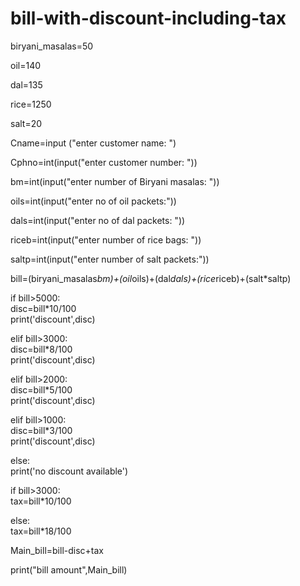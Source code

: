 # bill-with-discount-including-tax
biryani_masalas=50
 
oil=140
 
dal=135 

rice=1250
 
salt=20 

Cname=input ("enter customer name: ") 

Cphno=int(input("enter customer number: "))

bm=int(input("enter number of Biryani masalas: ")) 

oils=int(input("enter no of oil packets:")) 

dals=int(input("enter no of dal packets: ")) 

riceb=int(input("enter number of rice bags: ")) 

saltp=int(input("enter number of salt packets:")) 

bill=(biryani_masalas*bm)+(oil*oils)+(dal*dals)+(rice*riceb)+(salt*saltp) 

if bill>5000:     
disc=bill*10/100     
print('discount',disc)  

elif bill>3000:    
disc=bill*8/100    
print('discount',disc)  

elif bill>2000:     
disc=bill*5/100     
print('discount',disc)  

elif bill>1000:     
disc=bill*3/100     
print('discount',disc)  

else:     
print('no discount available') 

if bill>3000:     
tax=bill*10/100 

else:     
tax=bill*18/100  

Main_bill=bill-disc+tax 

print("bill amount",Main_bill)
